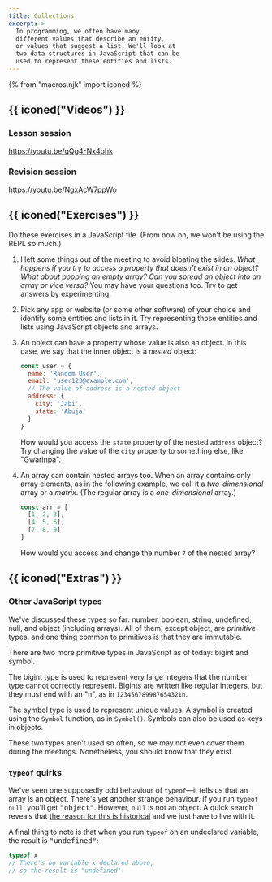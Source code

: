 ```yaml
---
title: Collections
excerpt: >
  In programming, we often have many
  different values that describe an entity,
  or values that suggest a list. We'll look at
  two data structures in JavaScript that can be
  used to represent these entities and lists.
---
```


{% from "macros.njk" import iconed %}

## {{ iconed("Videos") }}

### Lesson session

https://youtu.be/qQg4-Nx4ohk

### Revision session

https://youtu.be/NgxAcW7ppWo

## {{ iconed("Exercises") }}

Do these exercises in a JavaScript file. (From now on, we won't be using the REPL so much.)

1. I left some things out of the meeting to avoid bloating the slides. <i>What happens if you try to access a property that doesn't exist in an object? What about popping an empty array? Can you spread an object into an array or vice versa?</i> You may have your questions too. Try to get answers by experimenting.

1. Pick any app or website (or some other software) of your choice and identify some entities and lists in it. Try representing those entities and lists using JavaScript objects and arrays.

1. An object can have a property whose value is also an object. In this case, we say that the inner object is a <i>nested</i> object:

    ```js
    const user = {
      name: 'Random User',
      email: 'user123@example.com',
      // The value of address is a nested object
      address: {
        city: 'Jabi',
        state: 'Abuja'
      }
    }
    ```

    How would you access the `state` property of the nested `address` object? Try changing the value of the `city` property to something else, like "Gwarinpa".

1. An array can contain nested arrays too. When an array contains only array elements, as in the following example, we call it a <i>two-dimensional</i> array or a <i>matrix</i>. (The regular array is a <i>one-dimensional</i> array.)

    ```js
    const arr = [
      [1, 2, 3],
      [4, 5, 6],
      [7, 8, 9]
    ]
    ```

    How would you access and change the number `7` of the nested array?

## {{ iconed("Extras") }}

### Other JavaScript types

We've discussed these types so far: number, boolean,
string, undefined, null, and object (including arrays).
All of them, except object, are <i>primitive</i> types,
and one thing common to primitives is that they are immutable.

There are two more primitive types in JavaScript as of today: bigint and symbol.

The bigint type is used to represent very large integers
that the number type cannot correctly represent.
Bigints are written like regular integers, but they must end with an "n",
as in `123456789987654321n`.

The symbol type is used to represent unique values.
A symbol is created using the `Symbol` function,
as in `Symbol()`. Symbols can also be used as keys in objects.

These two types aren't used so often, so we may not even
cover them during the meetings. Nonetheless, you should know that they exist.

### `typeof` quirks

We've seen one supposedly odd behaviour of `typeof`&mdash;it
tells us that an array is an object. There's yet another strange behaviour.
If you run `typeof null`, you'll get <samp>"object"</samp>.
However, `null` is not an object. A quick search reveals that [the reason for this is historical](https://developer.mozilla.org/en-US/docs/Web/JavaScript/Reference/Operators/typeof#typeof_null) and we just have to live with it.

A final thing to note is that when you run `typeof` on an undeclared variable, the result is <samp>"undefined"</samp>:

```js
typeof x
// There's no variable x declared above,
// so the result is "undefined".
```
